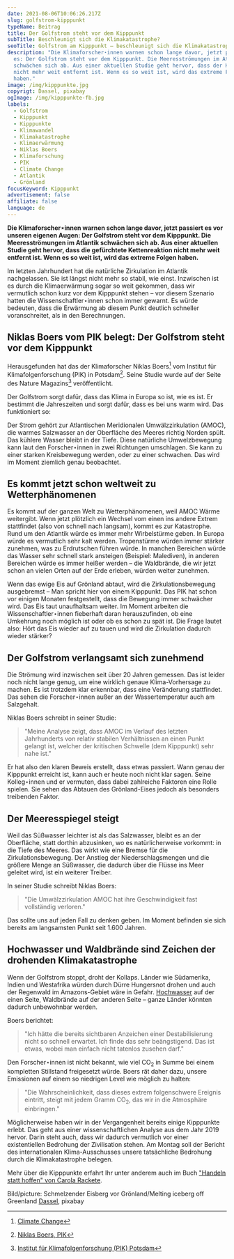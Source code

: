 ```yaml
---
date: 2021-08-06T10:06:26.217Z
slug: golfstrom-kipppunkt
typeName: Beitrag
title: Der Golfstrom steht vor dem Kipppunkt
subTitle: Beschleunigt sich die Klimakatastrophe?
seoTitle: Golfstrom am Kipppunkt – beschleunigt sich die Klimakatastrophe?
description: "Die Klimaforscher⋆innen warnen schon lange davor, jetzt passiert
  es: Der Golfstrom steht vor dem Kipppunkt. Die Meeresströmungen im Atlantik
  schwächen sich ab. Aus einer aktuellen Studie geht hervor, dass der Kipppunkt
  nicht mehr weit entfernt ist. Wenn es so weit ist, wird das extreme Folgen
  haben."
image: /img/kipppunkte.jpg
copyrigt: Dassel, pixabay
ogImage: /img/kipppunkte-fb.jpg
labels:
  - Golfstrom
  - Kipppunkt
  - Kipppunkte
  - Klimawandel
  - Klimakatastrophe
  - Klimaerwärmung
  - Niklas Boers
  - Klimaforschung
  - PIK
  - Climate Change
  - Atlantik
  - Grönland
focusKeyword: Kipppunkt
advertisement: false
affiliate: false
language: de
---
```

**Die Klimaforscher⋆innen warnen schon lange davor, jetzt passiert es vor unseren eigenen Augen: Der Golfstrom steht vor dem Kipppunkt. Die Meeresströmungen im Atlantik schwächen sich ab. Aus einer aktuellen Studie geht hervor, dass die gefürchtete Kettenreaktion nicht mehr weit entfernt ist. Wenn es so weit ist, wird das extreme Folgen haben.**

Im letzten Jahrhundert hat die natürliche Zirkulation im Atlantik nachgelassen. Sie ist längst nicht mehr so stabil, wie einst. Inzwischen ist es durch die Klimaerwärmung sogar so weit gekommen, dass wir vermutlich schon kurz vor dem Kipppunkt stehen – vor diesem Szenario hatten die Wissenschaftler⋆innen schon immer gewarnt. Es würde bedeuten, dass die Erwärmung ab diesem Punkt deutlich schneller voranschreitet, als in den Berechnungen.

## Niklas Boers vom PIK belegt: Der Golfstrom steht vor dem Kipppunkt

Herausgefunden hat das der Klimaforscher Niklas Boers[^1] vom Institut für Klimafolgenforschung (PIK) in Potsdam[^2]. Seine Studie wurde auf der Seite des Nature Magazins[^3] veröffentlicht.

Der Golfstrom sorgt dafür, dass das Klima in Europa so ist, wie es ist. Er bestimmt die Jahreszeiten und sorgt dafür, dass es bei uns warm wird. Das funktioniert so: 

Der Strom gehört zur Atlantischen Meridionalen Umwälzzirkulation (AMOC), die warmes Salzwasser an der Oberfläche des Meeres richtig Norden spült. Das kühlere Wasser bleibt in der Tiefe. Diese natürliche Umwelzbewegung kann laut den Forscher⋆innen in zwei Richtungen umschlagen. Sie kann zu einer starken Kreisbewegung werden, oder zu einer schwachen. Das wird im Moment ziemlich genau beobachtet.

## Es kommt jetzt schon weltweit zu Wetterphänomenen

Es kommt auf der ganzen Welt zu Wetterphänomenen, weil AMOC Wärme weitergibt. Wenn jetzt plötzlich ein Wechsel vom einen ins andere Extrem stattfindet (also von schnell nach langsam), kommt es zur Katastrophe. Rund um den Atlantik würde es immer mehr Wirbelstürme geben. In Europa würde es vermutlich sehr kalt werden. Tropenstürme würden immer stärker zunehmen, was zu Erdrutschen führen würde. In manchen Bereichen würde das Wasser sehr schnell stark ansteigen (Beispiel: Malediven), in anderen Bereichen würde es immer heißer werden – die Waldbrände, die wir jetzt schon an vielen Orten auf der Erde erleben, würden weiter zunehmen.

Wenn das ewige Eis auf Grönland abtaut, wird die Zirkulationsbewegung ausgebremst – Man spricht hier von einem Kipppunkt. Das PIK hat schon vor einigen Monaten festgestellt, dass die Bewegung immer schwächer wird. Das Eis taut unaufhaltsam weiter. Im Moment arbeiten die Wissenschaftler⋆innen fieberhaft daran herauszufinden, ob eine Umkehrung noch möglich ist oder ob es schon zu spät ist. Die Frage lautet also: Hört das Eis wieder auf zu tauen und wird die Zirkulation dadurch wieder stärker?

## Der Golfstrom verlangsamt sich zunehmend

Die Strömung wird inzwischen seit über 20 Jahren gemessen. Das ist leider noch nicht lange genug, um eine wirklich genaue Klima-Vorhersage zu machen. Es ist trotzdem klar erkennbar, dass eine Veränderung stattfindet. Das sehen die Forscher⋆innen außer an der Wassertemperatur auch am Salzgehalt.

Niklas Boers schreibt in seiner Studie:

> "Meine Analyse zeigt, dass AMOC im Verlauf des letzten Jahrhunderts von relativ stabilen Verhältnissen an einen Punkt gelangt ist, welcher der kritischen Schwelle (dem Kipppunkt) sehr nahe ist."

Er hat also den klaren Beweis erstellt, dass etwas passiert. Wann genau der Kipppunkt erreicht ist, kann auch er heute noch nicht klar sagen. Seine Kolleg⋆innen und er vermuten, dass dabei zahlreiche Faktoren eine Rolle spielen. Sie sehen das Abtauen des Grönland-Eises jedoch als besonders treibenden Faktor.

## Der Meeresspiegel steigt

Weil das Süßwasser leichter ist als das Salzwasser, bleibt es an der Oberfläche, statt dorthin abzusinken, wo es natürlicherweise vorkommt: in die Tiefe des Meeres. Das wirkt wie eine Bremse für die Zirkulationsbewegung. Der Anstieg der Niederschlagsmengen und die größere Menge an Süßwasser, die dadurch über die Flüsse ins Meer geleitet wird, ist ein weiterer Treiber.

In seiner Studie schreibt Niklas Boers:

> "Die Umwälzzirkulation AMOC hat ihre Geschwindigkeit fast vollständig verloren."

Das sollte uns auf jeden Fall zu denken geben. Im Moment befinden sie sich bereits am langsamsten Punkt seit 1.600 Jahren.

## Hochwasser und Waldbrände sind Zeichen der drohenden Klimakatastrophe

Wenn der Golfstrom stoppt, droht der Kollaps. Länder wie Südamerika, Indien und Westafrika würden durch Dürre Hungersnot drohen und auch der Regenwald im Amazons-Gebiet wäre in Gefahr. [Hochwasser](/2021/07/tiere-als-hochwasser-opfer/) auf der einen Seite, Waldbrände auf der anderen Seite – ganze Länder könnten dadurch unbewohnbar werden. 

Boers berichtet: 

> "Ich hätte die bereits sichtbaren Anzeichen einer Destabilisierung nicht so schnell erwartet. Ich finde das sehr beängstigend. Das ist etwas, wobei man einfach nicht tatenlos zusehen darf."

Den Forscher⋆innen ist nicht bekannt, wie viel CO<sub>2</sub> in Summe bei einem kompletten Stillstand freigesetzt würde. Boers rät daher dazu, unsere Emissionen auf einem so niedrigen Level wie möglich zu halten:

> "Die Wahrscheinlichkeit, dass dieses extrem folgenschwere Ereignis eintritt, steigt mit jedem Gramm CO<sub>2</sub>, das wir in die Atmosphäre einbringen."

Möglicherweise haben wir in der Vergangenheit bereits einige Kipppunkte erlebt. Das geht aus einer wissenschaftlichen Analyse aus dem Jahr 2019 hervor. Darin steht auch, dass wir dadurch vermutlich vor einer existentiellen Bedrohung der Zivilisation stehen. Am Montag soll der Bericht des internationalen Klima-Ausschusses unsere tatsächliche Bedrohung durch die Klimakatastrophe belegen.

Mehr über die Kipppunkte erfahrt Ihr unter anderem auch im Buch ["Handeln statt hoffen" von Carola Rackete](/2020/07/handeln-statt-hoffen-carola-rackete/).

Bild/picture: Schmelzender Eisberg vor Grönland/Melting iceberg off Greenland [Dassel](https://pixabay.com/photos/iceberg-ice-greenland-frozen-cold-4498548/), pixabay

[^1]:[Climate Change](https://www.nature.com/articles/s41586-018-0872-x)
[^2]:[Niklas Boers, PIK](https://www.pik-potsdam.de/members/boers)
[^3]:[Institut für Klimafolgenforschung (PIK) Potsdam](https://www.pik-potsdam.de/en)
